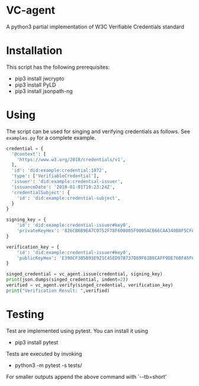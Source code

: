 #  VC-agent
A python3 partial implementation of W3C Verifiable Credentials standard

# Installation
This script has the following prerequisites:
* pip3 install jwcrypto 
* pip3 install PyLD
* pip3 install jsonpath-ng

# Using
The script can be used for singing and verifying credentials as follows.
See `examples.py` for a complete example. 

```Python
credential = {
  '@context': [
    'https://www.w3.org/2018/credentials/v1',
  ],
  'id': 'did:example:credential:1872',
  'type': ['VerifiableCredential'],
  'issuer': 'did:example:credential-issuer',
  'issuanceDate': '2010-01-01T19:23:24Z',
  'credentialSubject': {
    'id': 'did:example:credential-subject',
  }
}

signing_key = {
    'id': 'did:example:credential-issuer#key0',
    'privateKeyHex': '826CB6B9EA7C0752F78F600805F9005ACB66CAA340B0F5CFA6BF41D470D49475',
}

verification_key = {
    'id': 'did:example:credential-issuer#key0',
    'publicKeyHex': 'E390CF3B5B93E921C45ED978737D89F61B8CAFF9DE76BFA5F63DA20386BCCA3B'
}

singed_credential = vc_agent.issue(credential, signing_key)
print(json.dumps(singed_credential, indent=2))
verified = vc_agent.verify(singed_credential, verification_key)
print("Verification Result: ",verified)
```

# Testing 
Test are implemented using pytest. You can install it using
* pip3 install pytest

Tests are executed by invoking
* python3 -m pytest -s tests/

For smaller outputs append the above command with `--tb=short'
